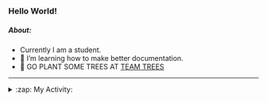 ### Hello World!

##### About:
- Currently I am a student.
- 🌱 I’m learning how to make better documentation.
- 🌱 GO PLANT SOME TREES AT [TEAM TREES](https://teamtrees.org/)

---
<details>
  <summary>:zap: My Activity:</summary>
  
<!--START_SECTION:waka-->
![Code Time](http://img.shields.io/badge/Code%20Time-1%2C040%20hrs%2045%20mins-blue)

**I'm a Night 🦉** 

```text
🌞 Morning      124 commits       ██░░░░░░░░░░░░░░░░░░░░░░░   08.46 % 
🌆 Daytime      519 commits       ████████░░░░░░░░░░░░░░░░░   35.43 % 
🌃 Evening      391 commits       ██████░░░░░░░░░░░░░░░░░░░   26.69 % 
🌙 Night        431 commits       ███████░░░░░░░░░░░░░░░░░░   29.42 % 

```
📅 **I'm Most Productive on Wednesday** 

```text
Monday         225 commits       ███░░░░░░░░░░░░░░░░░░░░░░   15.36 % 
Tuesday        211 commits       ███░░░░░░░░░░░░░░░░░░░░░░   14.40 % 
Wednesday      342 commits       █████░░░░░░░░░░░░░░░░░░░░   23.34 % 
Thursday       155 commits       ██░░░░░░░░░░░░░░░░░░░░░░░   10.58 % 
Friday         170 commits       ███░░░░░░░░░░░░░░░░░░░░░░   11.60 % 
Saturday       120 commits       ██░░░░░░░░░░░░░░░░░░░░░░░   08.19 % 
Sunday         242 commits       ████░░░░░░░░░░░░░░░░░░░░░   16.52 % 

```


📊 **This Week I Spent My Time On** 

```text
🔥 Editors: 
VS Code                  5 hrs 16 mins       █████████████████████████   100.00 % 

🐱‍💻 Projects: 
CSF22                    5 hrs 16 mins       █████████████████████████   100.00 % 

```


 Last Updated on 22/02/2023 15:03:08 UTC
<!--END_SECTION:waka-->
</details>
